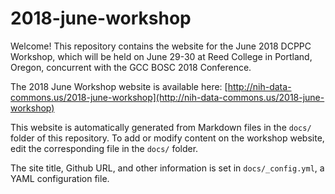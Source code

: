 # 2018-june-workshop

Welcome! This repository contains the website for the June 2018 DCPPC Workshop, which will be held on June 29-30 at Reed College in Portland, Oregon, concurrent with the GCC BOSC 2018 Conference.

The 2018 June Workshop website is available here: [http://nih-data-commons.us/2018-june-workshop](http://nih-data-commons.us/2018-june-workshop)

This website is automatically generated from Markdown files in the `docs/` folder of this repository.
To add or modify content on the workshop website, edit the corresponding file in the `docs/` folder.

The site title, Github URL, and other information is set in `docs/_config.yml`, a YAML configuration file.

